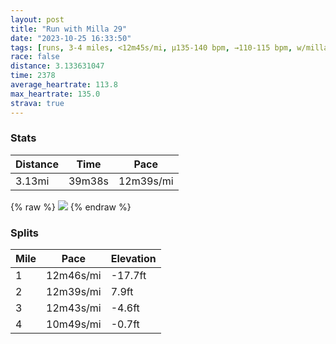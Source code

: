 ```yaml
---
layout: post
title: "Run with Milla 29"
date: "2023-10-25 16:33:50"
tags: [runs, 3-4 miles, <12m45s/mi, μ135-140 bpm, →110-115 bpm, w/milla]
race: false
distance: 3.133631047
time: 2378
average_heartrate: 113.8
max_heartrate: 135.0
strava: true
---
```


### Stats

| Distance | Time | Pace |
|----------|------|------|
|3.13mi|39m38s|12m39s/mi|

{% raw %}
<img src='https://maps.googleapis.com/maps/api/staticmap?maptype=roadmap&path=enc:qbwwFbfubMt@rAB??ICZAy@KHMXCAJgAHkFM@GAGo@QEi@j@e@lA?AIBiACOSICIILu@G^t@l@H^LVL@EKs@YKSYOIHY~@AZLN|@p@LX~@z@d@T^Tp@ZZFPLNXTPbAb@b@LXb@`@X|@^`@FTTPb@RN^N\B|Bn@\BnBj@VNTFb@Bt@Z^@^CVIt@?pAP^?p@^h@b@H@HCp@{@lA@^DDU?q@Ic@FcADUHQt@?FFZF^ORANDP@t@RNALD^Db@Qp@JVGV?XEd@VXBZKh@?VEVB\C\Q^CXNb@d@`@rAT`A`@I^APKT[\Od@C\Od@L^@^^Xj@`@Xr@TPT_@pAg@rAAJBLRNTL\L^VTBTMEC`@y@F[JWF[Vg@LGL@FBZB`AP^Bq@S}@Eu@MU?eA[_@Am@IcAWc@IMW_@?a@G[Fg@E_@Qi@KKA_@?s@GEEQAMMu@NAAMNY_@_@w@CKWSg@Ui@Em@@YLKEW?m@[GMc@[MACOQBS?UNMGOHMASSAGGCKCSFMGQAOKKAcAHs@tASZG`@B^ALIHSFQNS?]DOR]VYBWMUWWOo@Kq@?[FYEc@LKEK@iAPoAOkAg@SEgAa@kAWe@ImA][MYUc@{@[Ic@Iq@_@eAaA}@g@e@i@a@Wu@U}@i@YUuEsCwEmDC@^Hb@Tb@H`@Ld@n@HDTVFJZT&key=AIzaSyC1MId7bFpkLXNAaYhBSTb8jLyiSqzbDtM&size=800x800&markers=color:yellow|label:S|40.75577,-74.00562&markers=color:green|label:F|40.757149999999996,-74.00502999999992'>
{% endraw %}

### Splits

| Mile | Pace | Elevation |
|------|------|-----------|
|1|12m46s/mi|-17.7ft|
|2|12m39s/mi|7.9ft|
|3|12m43s/mi|-4.6ft|
|4|10m49s/mi|-0.7ft|
